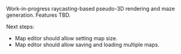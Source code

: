 Work-in-progress raycasting-based pseudo-3D rendering and maze generation.  Features TBD.

Next steps:

- Map editor should allow setting map size.
- Map editor should allow saving and loading multiple maps.
